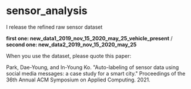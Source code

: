 # sensor_analysis

I release the refined raw sensor dataset

**first one: new_data1_2019_nov_15_2020_may_25_vehicle_present** / 
**second one: new_data2_2019_nov_15_2020_may_25**

When you use the dataset, please quote this paper:

Park, Dae-Young, and In-Young Ko. "Auto-labeling of sensor data using social media messages: a case study for a smart city." Proceedings of the 36th Annual ACM Symposium on Applied Computing. 2021.
